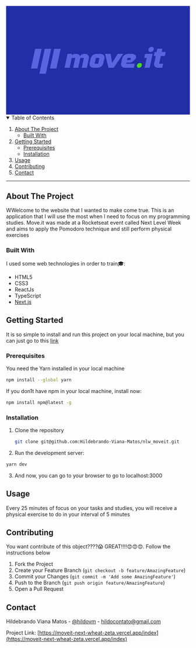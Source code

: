 <a href="https://github.com/Hildebrando-Viana-Matos/nlw_moveit">
    <img align="center" src="https://github.com/Hildebrando-Viana-Matos/nlw_moveit/blob/main/public/github/move.it-readme.png" alt="banner move.it">
 </a>
 
<details open="open">
  <summary>Table of Contents</summary>
  <ol>
    <li>
      <a href="#about-the-project">About The Project</a>
      <ul>
        <li><a href="#built-with">Built With</a></li>
      </ul>
    </li>
    <li>
      <a href="#getting-started">Getting Started</a>
      <ul>
        <li><a href="#prerequisites">Prerequisites</a></li>
        <li><a href="#installation">Installation</a></li>
      </ul>
    </li>
    <li><a href="#usage">Usage</a></li>
    <li><a href="#contributing">Contributing</a></li>
    <li><a href="#contact">Contact</a></li>
  </ol>
</details>

<hr>

## About The Project
<p>WWelcome to the website that I wanted to make come true. This is an application that I will use the most when I need to focus on my programming studies. Move.it was made at a Rocketseat event called Next Level Week and aims to apply the Pomodoro technique and still perform physical exercises</p>

### Built With
I used some web technologies in order to train:mortar_board::
* HTML5
* CSS3
* ReactJs
* TypeScript
* [Next.js](https://nextjs.org/)

## Getting Started
It is so simple to install and run this project on your local machine, but you can just go to this [link](https://moveit-next-wheat-zeta.vercel.app/index)
### Prerequisites
You need the Yarn installed in your local machine
  ```sh
  npm install --global yarn
  ```
If you don1t have npm in your local machine, install now:
  ```sh
  npm install npm@latest -g
  ```
### Installation
1. Clone the repository
   ```sh
   git clone git@github.com:Hildebrando-Viana-Matos/nlw_moveit.git
   ```
2. Run the development server:
  ```bash
  yarn dev
  ```
3. And now, you can go to your browser to go to localhost:3000

## Usage

Every 25 minutes of focus on your tasks and studies, you will receive a physical exercise to do in your interval of 5 minutes

## Contributing

You want contribute of this object????:scream: GREAT!!!!:heart_eyes::heart_eyes::heart_eyes:. Follow the instructions below

1. Fork the Project
2. Create your Feature Branch (`git checkout -b feature/AmazingFeature`)
3. Commit your Changes (`git commit -m 'Add some AmazingFeature'`)
4. Push to the Branch (`git push origin feature/AmazingFeature`)
5. Open a Pull Request

## Contact

Hildebrando Viana Matos - [@hildovm](https://www.instagram.com/hildovm/) - hildocontato@gmail.com

Project Link: [https://moveit-next-wheat-zeta.vercel.app/index](https://moveit-next-wheat-zeta.vercel.app/index)

